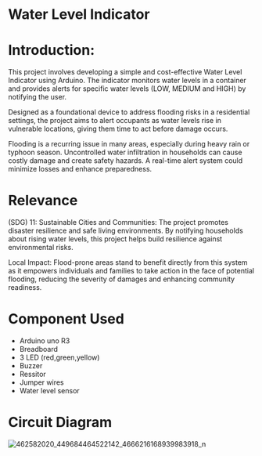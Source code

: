 # Water Level Indicator
# Introduction:
This project involves developing a simple and cost-effective Water Level Indicator using Arduino. The indicator monitors water levels in a container and provides alerts for specific water levels (LOW, MEDIUM and HIGH) by notifying the user.

Designed as a foundational device to address flooding risks in a residential settings, the project aims to alert occupants as water levels rise in vulnerable locations, giving them time to act before damage occurs.

Flooding is a recurring issue in many areas, especially during heavy rain or typhoon season. Uncontrolled water infiltration in households can cause costly damage and create safety hazards. A real-time alert system could minimize losses and enhance preparedness.

# Relevance
(SDG) 11: Sustainable Cities and Communities:
The project promotes disaster resilience and safe living environments. By notifying households about rising water levels, this project helps build resilience against environmental risks.

Local Impact: 
Flood-prone areas stand to benefit directly from this system as it empowers individuals and families to take action in the face of potential flooding, reducing the severity of damages and enhancing community readiness.

# Component Used
* Arduino uno R3
* Breadboard
* 3 LED (red,green,yellow)
* Buzzer
* Ressitor
* Jumper wires
* Water level sensor

# Circuit Diagram
![462582020_449684464522142_4666216168939983918_n](https://github.com/user-attachments/assets/a7ccf045-6ac7-4d98-804c-770d822ddebd)
